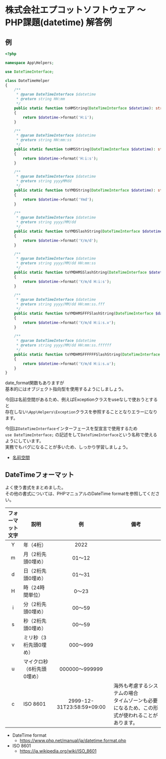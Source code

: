 # 株式会社エプコットソフトウェア ～ PHP課題(datetime) 解答例

## 例

```php
<?php

namespace App\Helpers;

use DateTimeInterface;

class DateTimeHelper
{
    /**
     * @param DateTimeInterface $datetime
     * @return string HH:mm
     */
    public static function toHMString(DateTimeInterface $datetime): string
    {
        return $datetime->format('H:i');
    }

    /**
     * @param DateTimeInterface $datetime
     * @return string HH:mm:ss
     */
    public static function toHMSString(DateTimeInterface $datetime): string
    {
        return $datetime->format('H:i:s');
    }

    /**
     * @param DateTimeInterface $datetime
     * @return string yyyyMMdd
     */
    public static function toYMDString(DateTimeInterface $datetime): string
    {
        return $datetime->format('Ymd');
    }

    /**
     * @param DateTimeInterface $datetime
     * @return string yyyy/MM/dd
     */
    public static function toYMDSlashString(DateTimeInterface $datetime): string
    {
        return $datetime->format('Y/m/d');
    }

    /**
     * @param DateTimeInterface $datetime
     * @return string yyyy/MM/dd HH:mm:ss
     */
    public static function toYMDHMSSlashString(DateTimeInterface $datetime): string
    {
        return $datetime->format('Y/m/d H:i:s');
    }

    /**
     * @param DateTimeInterface $datetime
     * @return string yyyy/MM/dd HH:mm:ss.fff
     */
    public static function toYMDHMSFFFSlashString(DateTimeInterface $datetime): string
    {
        return $datetime->format('Y/m/d H:i:s.v');
    }

    /**
     * @param DateTimeInterface $datetime
     * @return string yyyy/MM/dd HH:mm:ss.ffffff
     */
    public static function toYMDHMSFFFFFFSlashString(DateTimeInterface $datetime): string
    {
        return $datetime->format('Y/m/d H:i:s.u');
    }
}
```

date_format関数もありますが  
基本的にはオブジェクト指向型を使用するようにしましょう。  

今回は名前空間があるため、例えばExceptionクラスをuseなしで使おうとすると  
存在しない`\App\Helpers\Exception`クラスを参照することとなりエラーになります。  

今回は`DateTimeInterface`インターフェースを型宣言で使用するため  
`use DateTimeInterface;` の記述をして`DateTimeInterface`という名称で使えるようにしています。  
実務でもバグになることが多いため、しっかり学習しましょう。  

- [名前空間](./../../../namespaces/index.md)

## DateTimeフォーマット

よく使う書式をまとめました。  
その他の書式については、PHPマニュアルのDateTime formatを参照してください。  

| フォーマット<br>文字 | 説明 | 例 | 備考 |
| :---: | --- | :---: | --- |
| Y | 年（4桁） | 2022 |  |
| m | 月（2桁先頭0埋め） | 01〜12 |  |
| d | 日（2桁先頭0埋め） | 01〜31 |  |
| H | 時（24時間単位） | 0〜23 |  |
| i | 分（2桁先頭0埋め） | 00〜59 |  |
| s | 秒（2桁先頭0埋め） | 00〜59 |  |
| v | ミリ秒（3桁先頭0埋め） | 000〜999 |  |
| u | マイクロ秒（6桁先頭0埋め） | 000000〜999999 |  |
| c | ISO 8601 | 2999-12-31T23:58:59+09:00 | 海外も考慮するシステムの場合<br>タイムゾーンも必要になるため、この形式が使われることがあります。 |

- DateTime format
  - <https://www.php.net/manual/ja/datetime.format.php>
- ISO 8601
  - <https://ja.wikipedia.org/wiki/ISO_8601>
